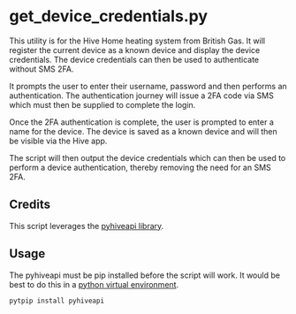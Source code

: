 # get_device_credentials.py #
This utility is for the Hive Home heating system from British Gas.  It will register the current device as a known device and display the device credentials.  The device credentials can then be used to authenticate without SMS 2FA.

It prompts the user to enter their username, password and then performs an authentication.  The authentication journey will issue a 2FA code via SMS which must then be supplied to complete the login.

Once the 2FA authentication is complete, the user is prompted to enter a name for the device.  The device is saved as a known device and will then be visible via the Hive app.

The script will then output the device credentials which can then be used to perform a device authentication, thereby removing the need for an SMS 2FA.

## Credits ##
This script leverages the [pyhiveapi library](https://github.com/Pyhass/Pyhiveapi).

## Usage ##
The pyhiveapi must be pip installed before the script will work.  It would be best to do this in a [python virtual environment](https://docs.python.org/3/tutorial/venv.html).

    pytpip install pyhiveapi

